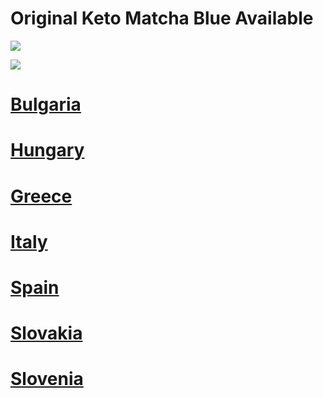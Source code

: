 # Original Keto Matcha Blue Available

![](https://i.imgur.com/JXjzztN.png)

![](https://i.imgur.com/hLGxAWL.png)

# [Bulgaria](https://uhfca64994uh.uewhbgfvds.cc/?target=-7EBNQCgQAAAezRwMDdYoABQEBEREKEQkKEQ1CEQ0SAAF_YWRjb21ibwEx&al=92182&ap=-1) 

# [Hungary](https://uhfca64994uh.uewhbgfvds.cc/?target=-7EBNQCgQAAAezRwMDdYoABQEBEREKEQkKEQ1CEQ0SAAF_YWRjb21ibwEx&al=92182&ap=-1) 

# [Greece](https://uhfca64994uh.uewhbgfvds.cc/?target=-7EBNQCgQAAAezRwMDxZAABQEBEREKEQkKEQ1CEQ0SAAF_YWRjb21ibwEx&al=97163&ap=-1) 

# [Italy](https://uhfca64994uh.uewhbgfvds.cc/?target=-7EBNQCgQAAAezRwMDWYoABQEBEREKEQkKEQ1CEQ0SAAF_YWRjb21ibwEx&al=91668&ap=-1) 
 
# [Spain](https://uhfca64994uh.uewhbgfvds.cc/?target=-7EBNQCgQAAAezRwMDYZUABQEBEREKEQkKEQ1CEQ0SAAF_YWRjb21ibwEx&al=100013&ap=-1) 

# [Slovakia](https://uhfca64994uh.uewhbgfvds.cc/?target=-7EBNQCgQAAAezRwMD4ZMABQEBEREKEQkKEQ1CEQ0SAAF_YWRjb21ibwEx&al=99263&ap=-1) 

# [Slovenia](https://uhfca64994uh.axdsz.pro/?target=-7EBNQCgQAAAezRwMD75kABQEBEREKEQkKEQ1CEQ0SAAF_YWRjb21ibwEx&al=102265&ap=-1)      
